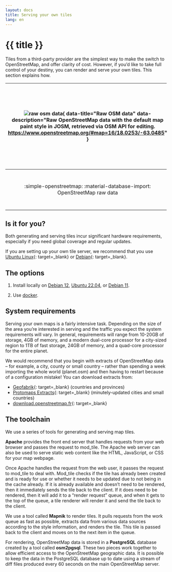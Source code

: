 ```yaml
---
layout: docs
title: Serving your own tiles
lang: en
---
```


# {{ title }}

Tiles from a third-party provider are the simplest way to make the switch to OpenStreetMap, and offer clarity of cost. However, if you’d like to take full control of your destiny, you can render and serve your own tiles. This section explains how.

![raw osm data](/assets/img/raw-osm-data.webp){ data-title="Raw OSM data" data-description="Raw OpenStreetMap data with the default map paint style in JOSM, retrieved via OSM API for editing. https://www.openstreetmap.org/#map=16/18.0253/-63.0485" } | ![tile server](/assets/img/vector_tiles_pyramid_structure_window.webp){ data-title="Map tiles pyramid" data-description="Each zoom level of the map is cut into small parts called tiles. Usually, the size of one tile is 256×256 pixels." } | ![map usage](/assets/img/map-usage.webp){ data-title="Tiles are served in your website" data-description="The tiles prepared by your tile server are then displayed in the client's web browser or other application." }
:--:|:--:|:--:
:simple-openstreetmap: :material-database-import: OpenStreetMap raw data | :material-server: :material-checkerboard-plus: Your own tile server | :fontawesome-solid-users: :octicons-browser-16: Users browsing your website

## Is it for you?

Both generating and serving tiles incur significant hardware requirements, especially if you need global coverage and regular updates.

If you are setting up your own tile server, we recommend that you use [Ubuntu Linux](https://ubuntu.com/){: target=_blank} or [Debian](https://www.debian.org/releases/){: target=_blank}.

## The options

1. Install locally on [Debian 12](manually-building-a-tile-server-debian-12), [Ubuntu 22.04](manually-building-a-tile-server-ubuntu-22-04-lts/), or [Debian 11](manually-building-a-tile-server-debian-11).

2. Use [docker](using-a-docker-container.md).

## System requirements

Serving your own maps is a fairly intensive task. Depending on the size of the area you’re interested in serving and the traffic you expect the system requirements will vary. In general, requirements will range from 10-20GB of storage, 4GB of memory, and a modern dual-core processor for a city-sized region to 1TB of fast storage, 24GB of memory, and a quad-core processor for the entire planet.

We would recommend that you begin with extracts of OpenStreetMap data – for example, a city, county or small country – rather than spending a week importing the whole world (planet.osm) and then having to restart because of a configuration mistake! You can download extracts from:

* [Geofabrik](https://download.geofabrik.de/){: target=_blank} (countries and provinces)
* [Protomaps Extracts](https://protomaps.com/extracts){: target=_blank} (minutely-updated cities and small countries)
* [download.openstreetmap.fr](https://download.openstreetmap.fr/){: target=_blank}

## The toolchain

We use a series of tools for generating and serving map tiles.

**Apache** provides the front end server that handles requests from your web browser and passes the request to mod_tile. The Apache web server can also be used to serve static web content like the HTML, JavaScript, or CSS for your map webpage.

Once Apache handles the request from the web user, it passes the request to mod_tile to deal with. Mod_tile checks if the tile has already been created and is ready for use or whether it needs to be updated due to not being in the cache already. If it is already available and doesn’t need to be rendered, then it immediately sends the tile back to the client. If it does need to be rendered, then it will add it to a “render request” queue, and when it gets to the top of the queue, a tile renderer will render it and send the tile back to the client.

We use a tool called **Mapnik** to render tiles. It pulls requests from the work queue as fast as possible, extracts data from various data sources according to the style information, and renders the tile. This tile is passed back to the client and moves on to the next item in the queue.

For rendering, OpenStreetMap data is stored in a **PostgreSQL** database created by a tool called **osm2pgsql**. These two pieces work together to allow efficient access to the OpenStreetMap geographic data. It is possible to keep the data in the PostgreSQL database up to date using a stream of diff files produced every 60 seconds on the main OpenStreetMap server.
